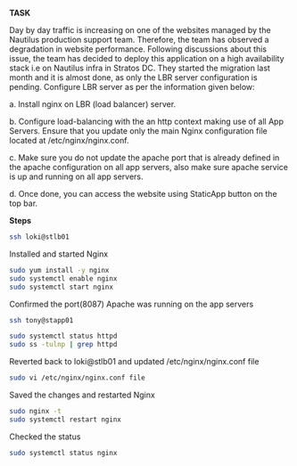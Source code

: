 **TASK**

Day by day traffic is increasing on one of the websites managed by the Nautilus production support team. Therefore, the team has observed a degradation in website performance. Following discussions about this issue, the team has decided to deploy this application on a high availability stack i.e on Nautilus infra in Stratos DC. They started the migration last month and it is almost done, as only the LBR server configuration is pending. Configure LBR server as per the information given below:

a. Install nginx on LBR (load balancer) server. 

b. Configure load-balancing with the an http context making use of all App Servers. Ensure that you update only the main Nginx configuration file located at /etc/nginx/nginx.conf. 

c. Make sure you do not update the apache port that is already defined in the apache configuration on all app servers, also make sure apache service is up and running on all app servers. 

d. Once done, you can access the website using StaticApp button on the top bar.

**Steps**

```bash
ssh loki@stlb01
```
Installed and started Nginx

```bash
sudo yum install -y nginx
sudo systemctl enable nginx
sudo systemctl start nginx
```
Confirmed the port(8087) Apache was running on the app servers

```bash
ssh tony@stapp01
```
```bash
sudo systemctl status httpd
sudo ss -tulnp | grep httpd
```
Reverted back to loki@stlb01 and updated /etc/nginx/nginx.conf file

```bash
sudo vi /etc/nginx/nginx.conf file
```
Saved the changes and restarted Nginx 

```bash
sudo nginx -t
sudo systemctl restart nginx
```
Checked the status

```bash
sudo systemctl status nginx
```
